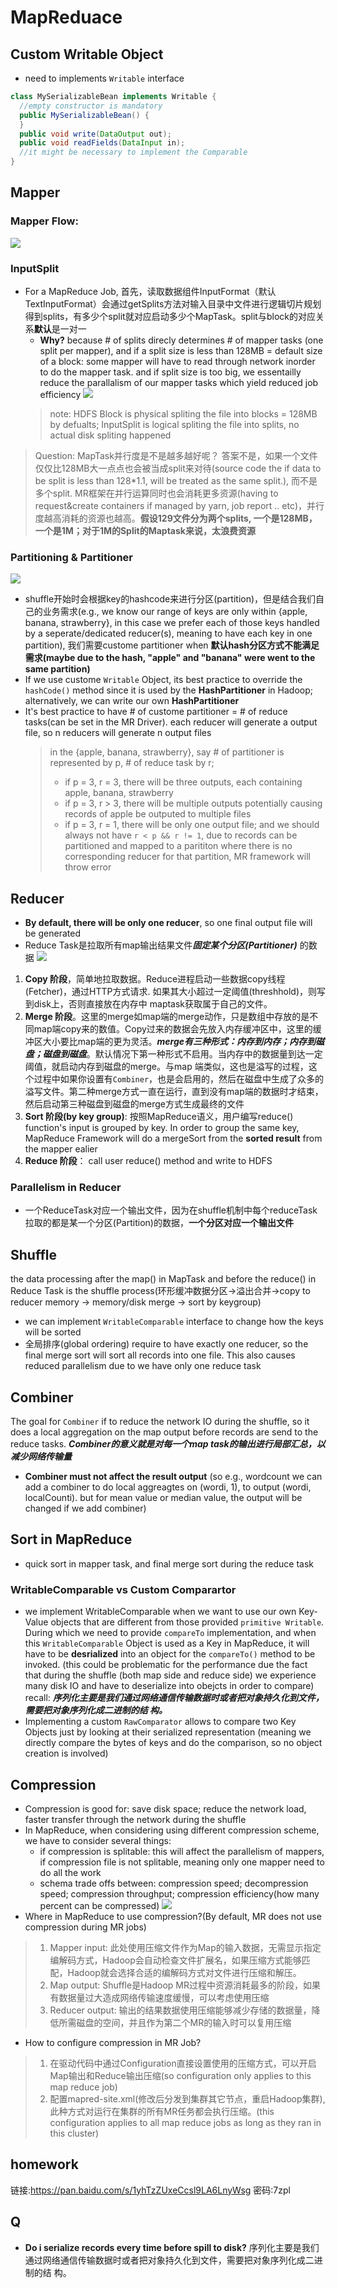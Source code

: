 # MapReduace

## Custom Writable Object
- need to implements `Writable` interface
```java
class MySerializableBean implements Writable {
  //empty constructor is mandatory
  public MySerializableBean() {
  }
  public void write(DataOutput out);
  public void readFields(DataInput in);
  //it might be necessary to implement the Comparable
}
```
## Mapper
### Mapper Flow:
![](rsrc/mapper_flow.png)
### InputSplit
- For a MapReduce Job, ⾸先，读取数据组件InputFormat（默认TextInputFormat）会通过getSplits⽅法对输⼊⽬录中⽂件进⾏逻辑切⽚规划得到splits，有多少个split就对应启动多少个MapTask。split与block的对应关系**默认**是⼀对⼀
  - **Why?** because # of splits direcly determines # of mapper tasks (one split per mapper), and if a split size is less than 128MB = default size of a block: some mapper will have to read through network inorder to do the mapper task. and if split size is too big, we essentailly reduce the parallalism of our mapper tasks which yield reduced job efficiency
  ![](rsrc/mapper_inputSplit.png)
  > note: HDFS Block is physical spliting the file into blocks = 128MB by defualts; InputSplit is logical spliting the file into splits, no actual disk spliting happened
> Question: MapTask并行度是不是越多越好呢？
> 答案不是，如果一个文件仅仅比128MB大一点点也会被当成split来对待(source code the if data to be split is less than 128*1.1, will be treated as the same split.), 而不是多个split. MR框架在并行运算同时也会消耗更多资源(having to request&create containers if managed by yarn, job report .. etc)，并行度越高消耗的资源也越高。**假设129文件分为两个splits, 一个是128MB，一个是1M；对于1M的Split的Maptask来说，太浪费资源**

### Partitioning & Partitioner
![](rsrc/mr_partitioning.png)
- shuffle开始时会根据key的hashcode来进行分区(partition)，但是结合我们自己的业务需求(e.g., we know our range of keys are only within {apple, banana, strawberry}, in this case we prefer each of those keys handled by a seperate/dedicated reducer(s), meaning to have each key in one partition), 我们需要custome partitioner when **默认hash分区方式不能满足需求(maybe due to the hash, "apple" and "banana" were went to the same partition)**
- If we use custome `Writable` Object, its best practice to override the `hashCode()` method since it is used by the **HashPartitioner** in Hadoop; alternatively, we can write our own **HashPartitioner**
- It's best practice to have # of custome partitioner = # of reduce tasks(can be set in the MR Driver). each reducer will generate a output file, so n reducers will generate n output files 
  > in the {apple, banana, strawberry}, say # of partitioner is represented by p, # of reduce task by r;
  >
  > - if p = 3, r = 3, there will be three outputs, each containing apple, banana, strawberry
  > - if p = 3, r > 3, there will be multiple outputs potentially causing records of apple be outputed to multiple files
  > - if p = 3, r = 1, there will be only one output file; and we should always not have `r < p && r != 1`, due to records can be partitioned and mapped to a parititon where there is no corresponding reducer for that partition, MR framework will throw error

## Reducer
- **By default, there will be only one reducer**, so one final output file will be generated
- Reduce Task是拉取所有map输出结果文件***固定某个分区(Partitioner)*** 的数据
![](rsrc/reducer2.png)
1. **Copy 阶段**，简单地拉取数据。Reduce进程启动⼀些数据copy线程(Fetcher)，通过HTTP⽅式请求. 如果其大小超过一定阈值(threshhold)，则写到disk上，否则直接放在内存中
maptask获取属于⾃⼰的⽂件。
2. **Merge 阶段**。这⾥的merge如map端的merge动作，只是数组中存放的是不同map端copy来的数值。Copy过来的数据会先放⼊内存缓冲区中，这⾥的缓冲区⼤⼩要⽐map端的更为灵活。***merge有三种形式：内存到内存；内存到磁盘；磁盘到磁盘***。默认情况下第⼀种形式不启⽤。当内存中的数据量到达⼀定阈值，就启动内存到磁盘的merge。与map 端类似，这也是溢写的过程，这个过程中如果你设置有`Combiner`，也是会启⽤的，然后在磁盘中⽣成了众多的溢写⽂件。第⼆种merge⽅式⼀直在运⾏，直到没有map端的数据时才结束，然后启动第三种磁盘到磁盘的merge⽅式⽣成最终的⽂件
3. **Sort 阶段(by key group)**: 按照MapReduce语义，用户编写reduce() function's input is grouped by key. In order to group the same key, MapReduce Framework will do a mergeSort from the **sorted result** from the mapper ealier
4. **Reduce 阶段**： call user reduce() method and write to HDFS

### Parallelism in Reducer
- 一个ReduceTask对应一个输出文件，因为在shuffle机制中每个reduceTask拉取的都是某一个分区(Partition)的数据，**一个分区对应一个输出文件**

## Shuffle
the data processing after the map() in MapTask and before the reduce() in Reduce Task is the shuffle process(环形缓冲数据分区->溢出合并->copy to reducer memory -> memory/disk merge -> sort by keygroup) 
- we can implement `WritableComparable` interface to change how the keys will be sorted
- 全局排序(global ordering) require to have exactly one reducer, so the final merge sort will sort all records into one file. This also causes reduced parallelism due to we have only one reduce task

## Combiner
The goal for `Combiner` if to reduce the network IO during the shuffle, so it does a local aggregation on the map output before records are send to the reduce tasks. ***Combiner的意义就是对每一个map task的输出进行局部汇总，以减少网络传输量***
- **Combiner must not affect the result output** (so e.g., wordcount we can add a combiner to do local aggreagtes on (wordi, 1), to output (wordi, localCounti). but for mean value or median value, the output will be changed if we add combiner)

## Sort in MapReduce
- quick sort in mapper task, and final merge sort during the reduce task
### WritableComparable vs Custom Comparartor
- we implement WritableComparable when we want to use our own Key-Value objects that are different from those provided `primitive Writable`. During which we need to provide `compareTo` implementation, and when this `WritableComparable` Object is used as a Key in MapReduce, it will have to be **desrialized** into an object for the `compareTo()` method to be invoked. (this could be problematic for the performance due the fact that during the shuffle (both map side and reduce side) we experience many disk IO and have to deserialize into obejcts in order to compare) recall: ***序列化主要是我们通过⽹络通信传输数据时或者把对象持久化到⽂件，需要把对象序列化成⼆进制的结
构。***
- Implementing a custom `RawComparator` allows to compare two Key Objects just by looking at their serialized representation (meaning we directly compare the bytes of keys and do the comparison, so no object creation is involved)


## Compression
- Compression is good for: save disk space; reduce the network load, faster transfer through the network during the shuffle
- In MapReduce, when considering using different compression scheme, we have to consider several things:
  - if compression is splitable: this will affect the parallelism of mappers, if compression file is not splitable, meaning only one mapper need to do all the work
  - schema trade offs between: compression speed; decompression speed; compression throughput; compression efficiency(how many percent can be compressed)
  ![](rsrc/mr_compression.png)
- Where in MapReduce to use compression?(By default, MR does not use compression during MR jobs)
> 1. Mapper input: 此处使⽤压缩⽂件作为Map的输⼊数据，⽆需显示指定编解码⽅式，Hadoop会⾃动检查⽂件扩展名，如果压缩⽅式能够匹配，Hadoop就会选择合适的编解码⽅式对⽂件进⾏压缩和解压。
> 2. Map output: Shuffle是Hadoop MR过程中资源消耗最多的阶段，如果有数据量过⼤造成⽹络传输速度缓慢，可以考虑使⽤压缩
> 3. Reducer output: 输出的结果数据使⽤压缩能够减少存储的数据量，降低所需磁盘的空间，并且作为第⼆个MR的输⼊时可以复⽤压缩
- How to configure compression in MR Job?
> 1. 在驱动代码中通过Configuration直接设置使⽤的压缩⽅式，可以开启Map输出和Reduce输出压缩(so configuration only applies to this map reduce job)
> 2. 配置mapred-site.xml(修改后分发到集群其它节点，重启Hadoop集群),此种⽅式对运⾏在集群的所有MR任务都会执⾏压缩。(this configuration applies to all map reduce jobs as long as they ran in this cluster)

## homework
链接:https://pan.baidu.com/s/1yhTzZUxeCcsl9LA6LnyWsg  密码:7zpl


## Q
- **Do i serialize records every time before spill to disk?** 序列化主要是我们通过⽹络通信传输数据时或者把对象持久化到⽂件，需要把对象序列化成⼆进制的结
构。
